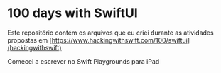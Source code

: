 #  100 days with SwiftUI

Este repositório contém os arquivos que eu criei durante as atividades propostas em [https://www.hackingwithswift.com/100/swiftui](hackingwithswift)

Comecei a escrever no Swift Playgrounds para iPad

